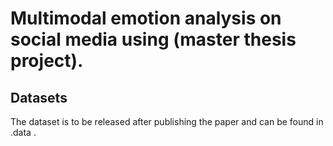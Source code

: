# Multimodal emotion analysis on social media using (master thesis project).

## Datasets
The dataset is to be released after publishing the paper and can be found in .data .
